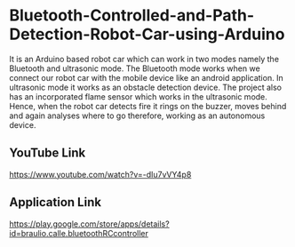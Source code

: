 # Bluetooth-Controlled-and-Path-Detection-Robot-Car-using-Arduino
It is an Arduino based robot car which can work in two modes namely the Bluetooth and ultrasonic mode. The Bluetooth mode works when we connect our robot car with the mobile device like an android application. In ultrasonic mode it works as an obstacle detection device. The project also has an incorporated flame sensor which works in the ultrasonic mode. Hence, when the robot car detects fire it rings on the buzzer, moves behind and again analyses where to go therefore, working as an autonomous device.

## YouTube Link
https://www.youtube.com/watch?v=-dIu7vVY4p8

## Application Link
https://play.google.com/store/apps/details?id=braulio.calle.bluetoothRCcontroller
